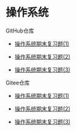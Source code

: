 # 操作系统



GitHub仓库

+ [操作系统期末复习题(1)](https://github.com/Jaya0455/njxzc-final-exam-review-material/blob/master/pdf-archive/junior/first-term/os/os-review-01.pdf)

+ [操作系统期末复习题(2)](https://github.com/Jaya0455/njxzc-final-exam-review-material/blob/master/pdf-archive/junior/first-term/os/os-review-02.pdf)

+ [操作系统期末复习题(3)](https://github.com/Jaya0455/njxzc-final-exam-review-material/blob/master/pdf-archive/junior/first-term/os/os-review-03.pdf)

Gitee仓库

+ [操作系统期末复习题(1)](https://gitee.com/gujiakai/njxzc-final-exam-review-material/blob/master/pdf-archive/junior/first-term/os/os-review-01.pdf)

+ [操作系统期末复习题(2)](https://gitee.com/gujiakai/njxzc-final-exam-review-material/blob/master/pdf-archive/junior/first-term/os/os-review-02.pdf)

+ [操作系统期末复习题(3)](https://gitee.com/gujiakai/njxzc-final-exam-review-material/blob/master/pdf-archive/junior/first-term/os/os-review-03.pdf)